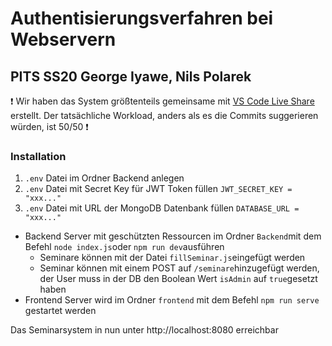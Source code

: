 # Authentisierungsverfahren bei Webservern

## PITS SS20 George Iyawe, Nils Polarek

❗ Wir haben das System größtenteils gemeinsame mit [VS Code Live Share](https://visualstudio.microsoft.com/de/services/live-share/) erstellt. Der tatsächliche Workload, anders als es die Commits suggerieren würden, ist 50/50 ❗

### Installation
1. `.env` Datei im Ordner Backend anlegen
2. `.env` Datei mit Secret Key für JWT Token füllen `JWT_SECRET_KEY = "xxx..."`
3. `.env` Datei mit URL der MongoDB Datenbank füllen `DATABASE_URL = "xxx..."`

* Backend Server mit geschützten Ressourcen im Ordner `Backend`mit dem Befehl `node index.js`oder `npm run dev`ausführen
  * Seminare können mit der Datei `fillSeminar.js`eingefügt werden
  * Seminar können mit einem POST auf `/seminare`hinzugefügt werden, der User muss in der DB den Boolean Wert `isAdmin` auf `true`gesetzt haben
* Frontend Server wird im Ordner `frontend` mit dem Befehl `npm run serve` gestartet werden

Das Seminarsystem in nun unter http://localhost:8080 erreichbar
